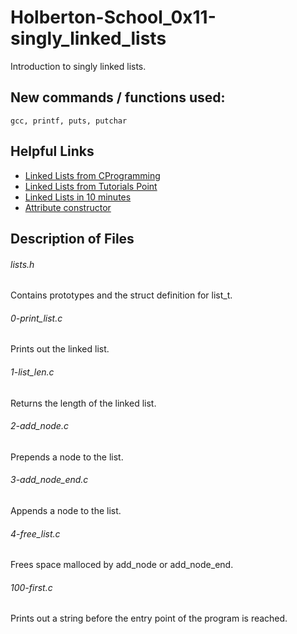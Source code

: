 # Holberton-School_0x11-singly_linked_lists
Introduction to singly linked lists.
## New commands / functions used:
``gcc, printf, puts, putchar``
## Helpful Links
* [Linked Lists from CProgramming](http://www.cprogramming.com/tutorial/c/lesson15.html)
* [Linked Lists from Tutorials Point](http://www.tutorialspoint.com/data_structures_algorithms/linked_lists_algorithm.htm)
* [Linked Lists in 10 minutes](https://www.youtube.com/watch?v=LOHBGyK3Hbs)
* [Attribute constructor](http://stackoverflow.com/questions/2053029/how-exactly-does-attribute-constructor-work)

## Description of Files
<h6>lists.h</h6>
Contains prototypes and the struct definition for list_t.
<h6>0-print_list.c</h6>
Prints out the linked list.
<h6>1-list_len.c</h6>
Returns the length of the linked list.
<h6>2-add_node.c</h6>
Prepends a node to the list.
<h6>3-add_node_end.c</h6>
Appends a node to the list.
<h6>4-free_list.c</h6>
Frees space malloced by add_node or add_node_end.
<h6>100-first.c</h6>
Prints out a string before the entry point of the program is reached.
